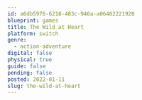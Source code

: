 ```yaml
---
id: a6db5976-6218-483c-946a-a06402221920
blueprint: games
title: The Wild at Heart
platform: switch
genre:
  - action-adventure
digital: false
physical: true
guide: false
pending: false
posted: 2022-01-11
slug: the-wild-at-heart
---
```

